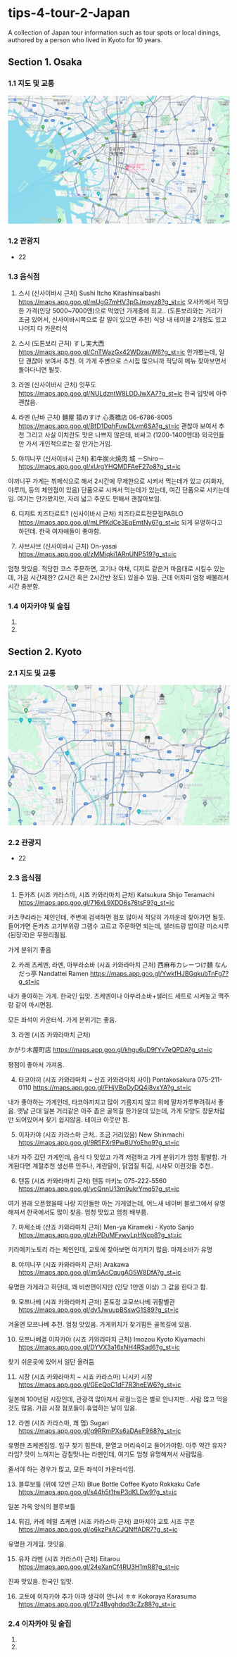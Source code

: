 # tips-4-tour-2-Japan
A collection of Japan tour information such as tour spots or local dinings, authored by a person who lived in Kyoto for 10 years.

## Section 1. Osaka
### 1.1 지도 및 교통
![Google Maps for Osaka](/imgs/map_osaka.png)

### 1.2 관광지
* 22

### 1.3 음식점
1. 스시 (신사이바시 근처)
Sushi Itcho Kitashinsaibashi
https://maps.app.goo.gl/mUgG7mHV3pGJmqyz8?g_st=ic
오사카에서 적당한 가격(인당 5000~7000엔)으로 먹었던 가게중에 최고.. (도톤보리와는 거리가 조금 있어서, 신사이바시쪽으로 갈 일이 있으면 추천)
식당 내 테이블 2개정도 있고 나머지 다 카운터석

1. 스시 (도톤보리 근처)
すし実大西
https://maps.app.goo.gl/CnTWazGx42WDzauW6?g_st=ic
안가봤는데, 일단 괜찮아 보여서 추천. 이 가게 주변으로 스시집 많으니까 적당히 메뉴 찾아보면서 돌아다니면 될듯.

3. 라멘 (신사이바시 근처)
잇푸도
https://maps.app.goo.gl/NULdzntW8LDDJwXA7?g_st=ic
한국 입맛에 아주 괜찮음.

4. 라멘 (난바 근처)
麺屋 猿のすけ 心斎橋店
06-6786-8005
https://maps.app.goo.gl/BfD1DqhFuwDLvm6SA?g_st=ic
괜찮아 보여서 추천
그리고 사실 이치란도 맛은 나쁘지 않은데, 비싸고 (1200-1400엔대) 외국인들만 가서 개인적으로는 잘 안가는거임.

5. 야끼니꾸 (신사이바시 근처)
和牛炭火焼肉 城 －Shiro－
https://maps.app.goo.gl/xUrgYHQMDFAeF27o8?g_st=ic

야끼니꾸 가게는 뷔페식으로 해서 2시간에 무제한으로 시켜서 먹는데가 있고 (지화자, 야루끼, 등의 체인점이 있음) 단품으로 시켜서 먹는데가 있는데, 여긴 단품으로 시키는데임. 여기는 안가봤지만, 자리 넓고 주문도 편해서 괜찮아보임.

6. 디저트 치즈타르트? (신사이바시 근처)
치즈타르트전문점PABLO
https://maps.app.goo.gl/mLPfKdCe3EqEmtNy6?g_st=ic
되게 유명하다고 하던데. 한국 여자애들이 좋아함.

7. 샤브샤브 (신사이바시 근처)
On-yasai
https://maps.app.goo.gl/zMMiqki1ARnUNP519?g_st=ic

엄청 맛있음. 적당한 코스 주문하면, 고기나 야채, 디저트 같은거 마음대로 시킬수 있는데, 가끔 시간제한? (2시간 혹은 2시간반 정도) 있을수 있음. 근데 어차피 엄청 배불러서 시간 충분함.

### 1.4 이자카야 및 술집
1. 
1.  


## Section 2. Kyoto
### 2.1 지도 및 교통
![Google Maps for Kyoto](/imgs/map_kyoto.png)

### 2.2 관광지
* 22

### 2.3 음식점
1. 돈카츠 (시죠 카라스마, 시죠 카와라마치 근처)
Katsukura Shijo Teramachi
https://maps.app.goo.gl/716xL9XDD6s76tsF9?g_st=ic

카츠쿠라라는 체인인데, 주변에 검색하면 점포 많아서 적당히 가까운데 찾아가면 될듯. 들어가면 돈카츠 고기부위랑 그램수 고르고 주문하면 되는데, 샐러드랑 밥이랑 미소시루(된장국)은 무한리필됨.

가게 분위기 좋음

2. 카레 츠케멘, 라멘, 아부라소바 (시죠 카와라마치 근처)
西麻布カレーつけ麺 なんだっ亭 Nandattei Ramen
https://maps.app.goo.gl/YwkfHJBGqkubTnFg7?g_st=ic

내가 좋아하는 가게. 한국인 입맛.
츠케멘이나 아부라소바+샐러드 세트로 시켜놓고 맥주랑 같이 마시면됨. 

모든 좌석이 카운터석. 가게 분위기는 좋음.

3. 라멘 (시죠 카와라마치 근처)

かがり木屋町店
https://maps.app.goo.gl/khgu6uD9fYv7eQPDA?g_st=ic

평점이 좋아서 가져옴.

4. 타코야끼 (시죠 카와라마치 ~ 산죠 카와라마치 사이)
Pontakosakura
075-211-0110
https://maps.app.goo.gl/FHjVBoDyDQ4j8vxYA?g_st=ic

내가 좋아하는 가게인데, 타코야끼치고 많이 기름지지 않고 위에 말차가루뿌려줘서 좋음. 
옛날 근대 일본 거리같은 아주 좁은 골목길 한가운데 있는데, 가게 모양도 창문처럼만 되어있어서 찾기 쉽지않음. 테이크 아웃만 됨.

5. 이자카야 (시죠 카라스마 근처.. 조금 거리있음)
New Shinmachi
https://maps.app.goo.gl/9R5FXr9Pw8UYoEho9?g_st=ic

내가 자주 갔던 가게인데, 음식 다 맛있고 가격 저렴하고 가게 분위기가 엄청 활발함. 가게된다면 계절추천 생선류 안주나, 계란말이, 닭껍질 튀김, 시샤모 이런것들 추천..

6. 텐동 (시죠 카와라마치 근처)
텐동 마키노
075-222-5560
https://maps.app.goo.gl/ycQnnU13m9ukrYmq5?g_st=ic

여기 원래 오픈했을때 나랑 지인들만 아는 가게였는데, 어느새 네이버 블로그에서 유명해져서 한국에서도 많이 찾음. 엄청 맛있고 엄청 배부름.

7. 마제소바 (산죠 카와라마치 근처)
Men-ya Kirameki - Kyoto Sanjo
https://maps.app.goo.gl/zhPDuMFywyLpHNcp8?g_st=ic

키라메키노토리 라는 체인인데, 교토에 찾아보면 여기저기 많음. 마제소바가 유명

8. 야끼니꾸 (시죠 카와라마치 근처)
Arakawa
https://maps.app.goo.gl/im5AoCqugAG5W8DfA?g_st=ic

유명한 가게라고 하던데, 꽤 비싼편이지만 (인당 1만엔 이상) 그 값을 한다고 함. 

9. 모쯔나베 (시죠 카와라마치 근처)
폰토정 교모쓰나베 귀팔별관
https://maps.app.goo.gl/dv1JwuupBSswG1S89?g_st=ic

겨울엔 모쯔나베 추천. 엄청 맛있음.
가게위치가 찾기힘든 골목길에 있음.

10.	모쯔나베겸 이자카야 (시죠 카와라마치 근처)
Imozou Kyoto Kiyamachi
https://maps.app.goo.gl/DYVX3a16xNH4RSad6?g_st=ic

찾기 쉬운곳에 있어서 일단 올려둠

11.	시장 (시죠 카와라마치 ~ 시죠 카라스마)
니시키 시장
https://maps.app.goo.gl/GEeQoC1dF7R3heEW6?g_st=ic

일본에 100년된 시장인데, 관광객 많아져서 로컬느낌은 별로 안나지만.. 사람 많고 먹을것도 많음. 가끔 시장 점포들이 휴업하는 날이 있음.

12.	라멘 (시죠 카라스마, 꽤 멈)
Sugari
https://maps.app.goo.gl/g9RRmPXs6aDAeF968?g_st=ic

유명한 츠케멘집임. 입구 찾기 힘든데, 문열고 머리숙이고 들어가야함. 아주 약간 유자?라임? 맛이 느껴지는 감칠맛나는 라멘인데, 여기도 엄청 유명해져서 사람많음. 

줄서야 하는 경우가 많고, 모든 좌석이 카운터석임.

13.	블루보틀 (위에 12번 근처)
Blue Bottle Coffee Kyoto Rokkaku Cafe
https://maps.app.goo.gl/s44h5t1twP3dKLDw9?g_st=ic

일본 가옥 양식의 블루보틀

14.	튀김, 카레 메밀 츠케멘 (시죠 카라스마 근처)
쿄마치야 교토 시조 쿠온
https://maps.app.goo.gl/o6kzPxACJQNffADR7?g_st=ic

유명한 가게임. 맛잇음.

15.	유자 라멘 (시죠 카라스마 근처)
Eitarou
https://maps.app.goo.gl/24eXanCf4RU3H1mR8?g_st=ic

진짜 맛있음. 한국인 입맛.

16. 교토에 이자카야 추가 아까 생각이 안나서 ㅎㅎ
Kokoraya Karasuma
https://maps.app.goo.gl/17z4Byghdqd3cZz88?g_st=ic


### 2.4 이자카야 및 술집
1. 
1.  
